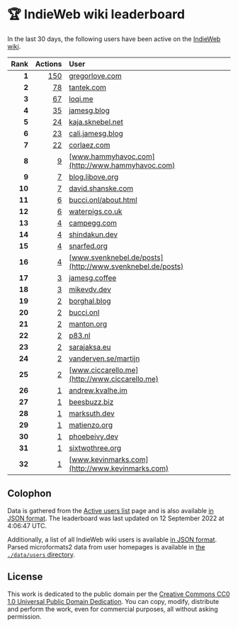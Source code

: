 # 🏆 IndieWeb wiki leaderboard

In the last 30 days, the following users have been active on the [IndieWeb wiki](https://indieweb.org).

| Rank | Actions | User |
|-----:|--------:|:-----|
| **1** | [150](https://indieweb.org/Special:Contributions/Gregorlove.com) | [gregorlove.com](http://gregorlove.com) |
| **2** | [78](https://indieweb.org/Special:Contributions/Tantek.com) | [tantek.com](http://tantek.com) |
| **3** | [67](https://indieweb.org/Special:Contributions/Loqi.me) | [loqi.me](http://loqi.me) |
| **4** | [35](https://indieweb.org/Special:Contributions/Jamesg.blog) | [jamesg.blog](http://jamesg.blog) |
| **5** | [24](https://indieweb.org/Special:Contributions/Kaja.sknebel.net) | [kaja.sknebel.net](http://kaja.sknebel.net) |
| **6** | [23](https://indieweb.org/Special:Contributions/Cali.jamesg.blog) | [cali.jamesg.blog](http://cali.jamesg.blog) |
| **7** | [22](https://indieweb.org/Special:Contributions/Corlaez.com) | [corlaez.com](http://corlaez.com) |
| **8** | [9](https://indieweb.org/Special:Contributions/Www.hammyhavoc.com) | [www.hammyhavoc.com](http://www.hammyhavoc.com) |
| **9** | [7](https://indieweb.org/Special:Contributions/Blog.libove.org) | [blog.libove.org](http://blog.libove.org) |
| **10** | [7](https://indieweb.org/Special:Contributions/David.shanske.com) | [david.shanske.com](http://david.shanske.com) |
| **11** | [6](https://indieweb.org/Special:Contributions/Bucci.onl_about.html) | [bucci.onl/about.html](http://bucci.onl/about.html) |
| **12** | [6](https://indieweb.org/Special:Contributions/Waterpigs.co.uk) | [waterpigs.co.uk](http://waterpigs.co.uk) |
| **13** | [4](https://indieweb.org/Special:Contributions/Campegg.com) | [campegg.com](http://campegg.com) |
| **14** | [4](https://indieweb.org/Special:Contributions/Shindakun.dev) | [shindakun.dev](http://shindakun.dev) |
| **15** | [4](https://indieweb.org/Special:Contributions/Snarfed.org) | [snarfed.org](http://snarfed.org) |
| **16** | [4](https://indieweb.org/Special:Contributions/Www.svenknebel.de_posts) | [www.svenknebel.de/posts](http://www.svenknebel.de/posts) |
| **17** | [3](https://indieweb.org/Special:Contributions/Jamesg.coffee) | [jamesg.coffee](http://jamesg.coffee) |
| **18** | [3](https://indieweb.org/Special:Contributions/Mikevdv.dev) | [mikevdv.dev](http://mikevdv.dev) |
| **19** | [2](https://indieweb.org/Special:Contributions/Borghal.blog) | [borghal.blog](http://borghal.blog) |
| **20** | [2](https://indieweb.org/Special:Contributions/Bucci.onl) | [bucci.onl](http://bucci.onl) |
| **21** | [2](https://indieweb.org/Special:Contributions/Manton.org) | [manton.org](http://manton.org) |
| **22** | [2](https://indieweb.org/Special:Contributions/P83.nl) | [p83.nl](http://p83.nl) |
| **23** | [2](https://indieweb.org/Special:Contributions/Sarajaksa.eu) | [sarajaksa.eu](http://sarajaksa.eu) |
| **24** | [2](https://indieweb.org/Special:Contributions/Vanderven.se_martijn) | [vanderven.se/martijn](http://vanderven.se/martijn) |
| **25** | [2](https://indieweb.org/Special:Contributions/Www.ciccarello.me) | [www.ciccarello.me](http://www.ciccarello.me) |
| **26** | [1](https://indieweb.org/Special:Contributions/Andrew.kvalhe.im) | [andrew.kvalhe.im](http://andrew.kvalhe.im) |
| **27** | [1](https://indieweb.org/Special:Contributions/Beesbuzz.biz) | [beesbuzz.biz](http://beesbuzz.biz) |
| **28** | [1](https://indieweb.org/Special:Contributions/Marksuth.dev) | [marksuth.dev](http://marksuth.dev) |
| **29** | [1](https://indieweb.org/Special:Contributions/Matienzo.org) | [matienzo.org](http://matienzo.org) |
| **30** | [1](https://indieweb.org/Special:Contributions/Phoebeivy.dev) | [phoebeivy.dev](http://phoebeivy.dev) |
| **31** | [1](https://indieweb.org/Special:Contributions/Sixtwothree.org) | [sixtwothree.org](http://sixtwothree.org) |
| **32** | [1](https://indieweb.org/Special:Contributions/Www.kevinmarks.com) | [www.kevinmarks.com](http://www.kevinmarks.com) |


## Colophon

Data is gathered from the [Active users list](https://indieweb.org/Special:ActiveUsers) page and is also available [in JSON format](https://github.com/jgarber623/indieweb-wiki-leaderboard/blob/main/data/leaderboard.json). The leaderboard was last updated on 12 September 2022 at 4:06:47 UTC.

Additionally, a list of all IndieWeb wiki users is available [in JSON format](https://github.com/jgarber623/indieweb-wiki-leaderboard/blob/main/data/users.json). Parsed microformats2 data from user homepages is available in [the `./data/users` directory](https://github.com/jgarber623/indieweb-wiki-leaderboard/blob/main/data/users).

## License

This work is dedicated to the public domain per the [Creative Commons CC0 1.0 Universal Public Domain Dedication](https://creativecommons.org/publicdomain/zero/1.0/). You can copy, modify, distribute and perform the work, even for commercial purposes, all without asking permission.

